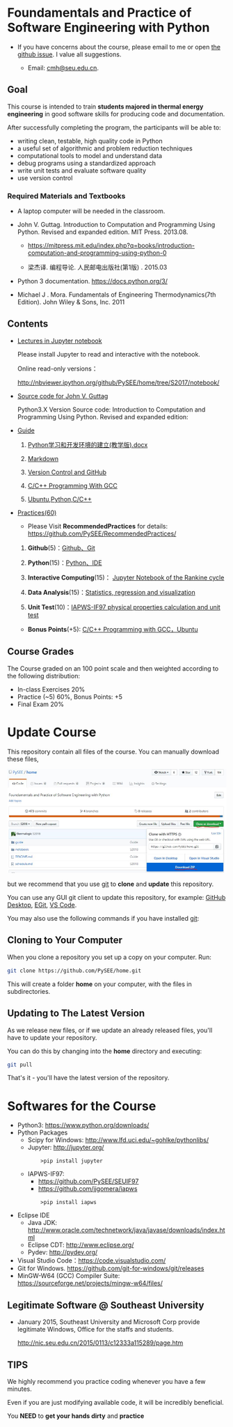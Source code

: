
# Foundamentals and Practice of Software Engineering with Python

* If you have concerns about the course, please email to me or open [the github issue](https://github.com/PySEE/home/issues). I value all suggestions.
 
    * Email: cmh@seu.edu.cn. 

##  Goal

This course is intended to train **students majored in thermal energy engineering** in good software skills for producing code and documentation.

After successfully completing the program, the participants will be able to:

* writing clean, testable, high quality code in Python
* a useful set of algorithmic and problem reduction techniques
* computational tools to model and understand data
* debug programs using a standardized approach
* write unit tests and evaluate software quality
* use version control 

### Required Materials and Textbooks

* A laptop computer will be needed in the classroom.

* John V. Guttag. Introduction to Computation and Programming Using Python. Revised and expanded edition. MIT Press. 2013.08.  

   * https://mitpress.mit.edu/index.php?q=books/introduction-computation-and-programming-using-python-0

   * 梁杰译. 编程导论. 人民邮电出版社(第1版) .  2015.03
 
*  Python 3 documentation. https://docs.python.org/3/

*  Michael J . Mora. Fundamentals of Engineering Thermodynamics(7th Edition). John Wiley & Sons, Inc. 2011

## Contents

* [Lectures in Jupyter notebook](https://github.com/PySEE/home/tree/S2017/notebook)

   Please install Jupyter to read and interactive with the notebook.

   Online read-only versions：

   http://nbviewer.ipython.org/github/PySEE/home/tree/S2017/notebook/

*  [Source code for  John V. Guttag](https://github.com/PySEE/home/tree/S2017/code)

    Python3.X Version Source code: Introduction to Computation and Programming Using Python. Revised and expanded edition: 
 
* [Guide](https://github.com/PySEE/home/tree/S2017/guide)

   1. [Python学习和开发环境的建立(教学版).docx](https://github.com/PySEE/home/tree/S2017/guide/Python学习和开发环境的建立(教学版).docx)
   
   2. [Markdown](https://github.com/PySEE/home/tree/S2017/guide/Markdown.md)

   3. [Version Control and GitHub](https://github.com/PySEE/home/tree/S2017/guide/VersionControlAndGitHub.md)

   4. [C/C++ Programming With GCC](https://github.com/PySEE/home/tree/S2017/guide/ProgrammingWithGCC.md)

   5. [Ubuntu,Python,C/C++](https://github.com/PySEE/home/tree/S2017/guide/Ubuntu-Python-C.md)
   
* [Practices(60)](https://github.com/PySEE/RecommendedPractices/tree/S2017/)
    
   *  Please Visit **RecommendedPractices** for details: https://github.com/PySEE/RecommendedPractices/

   1. **Github**(5)：[Github、Git](https://github.com/PySEE/RecommendedPractices/tree/S2017/P1)

   2. **Python**(15)：[Python、IDE](https://github.com/PySEE/RecommendedPractices/tree/S2017/P2)
   
   3. **Interactive Computing**(15)： [Jupyter Notebook of the Rankine cycle](https://github.com/PySEE/RecommendedPractices/tree/S2017/P3)  
    
   4.  **Data Analysis**(15)：[Statistics, regression and visualization](https://github.com/PySEE/RecommendedPractices/tree/S2017/P4)

   5.  **Unit Test**(10)：[IAPWS-IF97 physical properties calculation and unit test](https://github.com/PySEE/RecommendedPractices/tree/S2017/P5)

   *  **Bonus Points**(+5): [C/C++ Programming with GCC，Ubuntu](https://github.com/PySEE/RecommendedPractices/tree/S2017/Bonus) 

## Course Grades

The Course graded on an 100 point scale and then weighted according to the following distribution:

  * In-class Exercises 20%
  * Practice (~5) 60%,  Bonus Points: +5
  * Final Exam 20%

# Update Course

This repository contain all files of the course. You can manually download these files, 

![down](./guide/img/downloadhome.jpg)

but we recommend that you use [git](https://git-scm.com/downloads) to **clone** and **update** this repository.

You can use any GUI git client to update this repository, for example: [GitHub Desktop](https://desktop.github.com/),  [EGit](http://www.eclipse.org/),  [VS Code](https://code.visualstudio.com/).

You may also use the following commands if you have installed [git](https://github.com/git-for-windows/git/releases):

## Cloning to Your Computer

When you clone a repository you set up a copy on your computer. Run:

```bash
git clone https://github.com/PySEE/home.git
```

This will create a folder **home** on your computer, with the files in subdirectories.

## Updating to The Latest Version

As we release new files, or if we update an already released files, you'll have to update your repository.

You can do this by changing into the **home** directory and executing:

```bash
git pull
```
That's it - you'll have the latest version of the repository.

# Softwares for the Course

* Python3:  https://www.python.org/downloads/
* Python Packages
  * Scipy for Windows:  http://www.lfd.uci.edu/~gohlke/pythonlibs/ 
  * Jupyter: http://jupyter.org/
     ```
         >pip install jupyter
     ```
  * IAPWS-IF97:
     * https://github.com/PySEE/SEUIF97
     * https://github.com/jjgomera/iapws
      ```
          >pip install iapws
      ```
* Eclipse IDE
  * Java JDK: http://www.oracle.com/technetwork/java/javase/downloads/index.html
  * Eclipse CDT: http://www.eclipse.org/
  * Pydev: http://pydev.org/
* Visual Studio Code：https://code.visualstudio.com/
* Git for Windows.  https://github.com/git-for-windows/git/releases
* MinGW-W64 (GCC) Compiler Suite: https://sourceforge.net/projects/mingw-w64/files/

## Legitimate Software @ Southeast University

* January 2015, Southeast University and Microsoft Corp provide legitimate Windows, Office for the staffs and students.

  http://nic.seu.edu.cn/2015/0113/c12333a115289/page.htm

## TIPS

We highly recommend you practice coding whenever you have a few minutes.

Even if you are just modifying available code, it will be incredibly beneficial.

You **NEED** to **get your hands dirty** and **practice**

